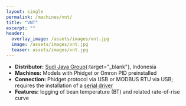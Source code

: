 ```yaml
---
layout: single
permalink: /machines/vnt/
title: "VNT"
excerpt: ""
header:
  overlay_image: /assets/images/vnt.jpg
  image: /assets/images/vnt.jpg
  teaser: assets/images/vnt.jpg
---
```


* __Distributor:__ [Sudi Jaya Group](https://sjglobal.id/roaster/){:target="_blank"}, Indonesia
* __Machines:__ Models with Phidget or Omron PID preinstalled
* __Connection:__ Phidget protocol via USB or MODBUS RTU via USB; requires the installation of a [serial driver](/modbus_serial/)
* __Features:__ logging of bean temperature (BT) and related rate-of-rise curve
